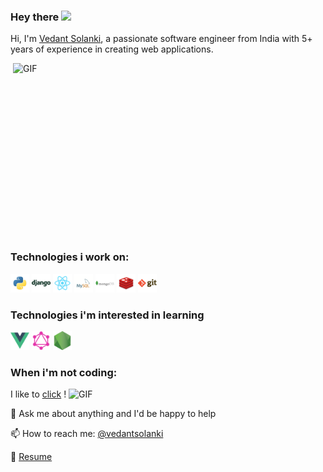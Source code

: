 ### Hey there <img src="https://media.giphy.com/media/hvRJCLFzcasrR4ia7z/giphy.gif" width="25px">
Hi, I'm [Vedant Solanki](http://vedantsolanki.com/), a passionate software engineer from India with 5+ years of experience in creating web applications.



<img align="right" alt="GIF" src="https://media.giphy.com/media/836HiJc7pgzy8iNXCn/giphy.gif" width="500" height="300" />
  
  

### Technologies i work on:

<code><img height="30" src="https://raw.githubusercontent.com/github/explore/80688e429a7d4ef2fca1e82350fe8e3517d3494d/topics/python/python.png"></code>
<code><img height="30" src="https://raw.githubusercontent.com/github/explore/80688e429a7d4ef2fca1e82350fe8e3517d3494d/topics/django/django.png"></code>
<code><img height="30" src="https://raw.githubusercontent.com/github/explore/80688e429a7d4ef2fca1e82350fe8e3517d3494d/topics/react/react.png"></code>
<code><img height="30" src="https://raw.githubusercontent.com/github/explore/80688e429a7d4ef2fca1e82350fe8e3517d3494d/topics/mysql/mysql.png"></code>
<code><img height="30" src="https://raw.githubusercontent.com/github/explore/80688e429a7d4ef2fca1e82350fe8e3517d3494d/topics/mongodb/mongodb.png"></code>
<code><img height="30" src="https://raw.githubusercontent.com/github/explore/80688e429a7d4ef2fca1e82350fe8e3517d3494d/topics/redis/redis.png"></code>
<code><img height="30" src="https://raw.githubusercontent.com/github/explore/80688e429a7d4ef2fca1e82350fe8e3517d3494d/topics/git/git.png"></code>


### Technologies i'm interested in learning

<code><img height="30" src="https://raw.githubusercontent.com/github/explore/80688e429a7d4ef2fca1e82350fe8e3517d3494d/topics/vue/vue.png"></code>
<code><img height="30" src="https://raw.githubusercontent.com/github/explore/80688e429a7d4ef2fca1e82350fe8e3517d3494d/topics/graphql/graphql.png"></code>
<code><img height="30" src="https://raw.githubusercontent.com/github/explore/80688e429a7d4ef2fca1e82350fe8e3517d3494d/topics/nodejs/nodejs.png"></code>


### When i'm not coding:
I like to [click](https://photographsbyved.com) ! <img alt="GIF" src="https://media.giphy.com/media/mbjO0Bx3siLE4/giphy.gif" width="30" height="20" />

 💬 Ask me about anything and I'd be happy to help<br/>
 
 📫 How to reach me: [@vedantsolanki](https://www.linkedin.com/in/vedantsolanki/)<br/>
 
 📝 [Resume](https://drive.google.com/file/d/1z6X8WEZfY2Rvw5CAq48qfPSyBtLLr89A/view?usp=sharing)<br/>
